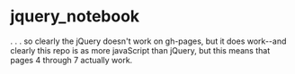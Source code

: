 # jquery_notebook

. . . so clearly the jQuery doesn't work on gh-pages, 
but it does work--and clearly this repo is as more 
javaScript than jQuery, but this means that pages 4 
through 7 actually work.
